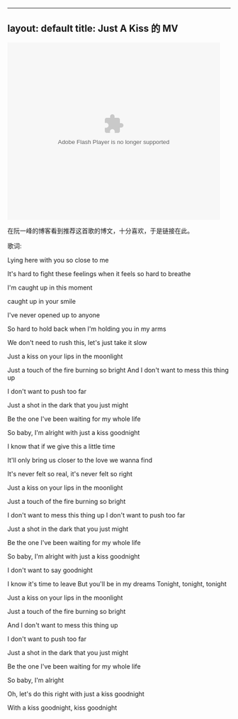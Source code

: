 ----
layout: default
title: Just A Kiss 的 MV
---

<embed src="http://player.youku.com/player.php/sid/XMjgwMDk5MzQ4/v.swf" allowFullScreen="true" quality="high" width="480" height="400" align="middle" allowScriptAccess="always" type="application/x-shockwave-flash"></embed>

在阮一峰的博客看到推荐这首歌的博文，十分喜欢，于是链接在此。

歌词:

Lying here with you so close to me 

It's hard to fight these feelings when it feels so hard to breathe

I'm caught up in this moment

caught up in your smile

I've never opened up to anyone

So hard to hold back when I'm holding you in my arms

We don't need to rush this, let's just take it slow

Just a kiss on your lips in the moonlight

Just a touch of the fire burning so bright And I don't want to mess this thing up

I don't want to push too far

Just a shot in the dark that you just might

Be the one I've been waiting for my whole life 

So baby, I'm alright with just a kiss goodnight

I know that if we give this a little time

It'll only bring us closer to the love we wanna find

It's never felt so real, it's never felt so right

Just a kiss on your lips in the moonlight

Just a touch of the fire burning so bright

I don't want to mess this thing up I don't want to push too far

Just a shot in the dark that you just might

Be the one I've been waiting for my whole life

So baby, I'm alright with just a kiss goodnight

I don't want to say goodnight 

I know it's time to leave But you'll be in my dreams Tonight, tonight, tonight

Just a kiss on your lips in the moonlight

Just a touch of the fire burning so bright

And I don't want to mess this thing up

I don't want to push too far

Just a shot in the dark that you just might

Be the one I've been waiting for my whole life

So baby, I'm alright

Oh, let's do this right with just a kiss goodnight

With a kiss goodnight, kiss goodnight